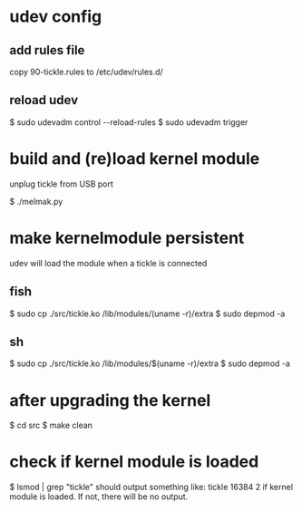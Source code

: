 # udev config

## add rules file

copy 90-tickle.rules to /etc/udev/rules.d/

## reload udev

$ sudo udevadm control --reload-rules 
$ sudo udevadm trigger


# build and (re)load kernel module

unplug tickle from USB port

$ ./melmak.py


# make kernelmodule persistent

udev will load the module when a tickle is connected

## fish
$ sudo cp ./src/tickle.ko /lib/modules/(uname -r)/extra
$ sudo depmod -a

## sh
$ sudo cp ./src/tickle.ko /lib/modules/$(uname -r)/extra
$ sudo depmod -a


# after upgrading the kernel

$ cd src
$ make clean

# check if kernel module is loaded

$ lsmod | grep "tickle"
should output something like:
tickle                 16384  2
if kernel module is loaded. If not, there will be no output. 
